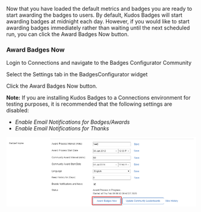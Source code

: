 Now that you have loaded the default metrics and badges you are ready to start awarding the badges to users. By default, Kudos Badges will start awarding badges at midnight each day. However, if you would like to start awarding badges immediately rather than waiting until the next scheduled run, you can click the Award Badges Now button.

### Award Badges Now

Login to Connections and navigate to the Badges Configurator Community

Select the Settings tab in the BadgesConfigurator widget

Click the Award Badges Now button.

**Note:** If you are installing Kudos Badges to a Connections environment for testing purposes, it is recommended that the following settings are disabled:

- _Enable Email Notifications for Badges/Awards_
- _Enable Email Notifications for Thanks_

![run engine](/assets/badges/install/engine/run_engine.png)
